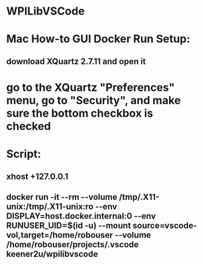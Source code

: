 # WPILibVSCode


# Mac How-to GUI Docker Run Setup:
## download XQuartz 2.7.11 and open it
# go to the XQuartz "Preferences" menu, go to "Security", and make sure the bottom checkbox is checked

# Script:
## xhost +127.0.0.1
## docker run -it --rm --volume /tmp/.X11-unix:/tmp/.X11-unix:ro --env DISPLAY=host.docker.internal:0 --env RUNUSER_UID=$(id -u) --mount source=vscode-vol,target=/home/robouser --volume /home/robouser/projects/.vscode keener2u/wpilibvscode
